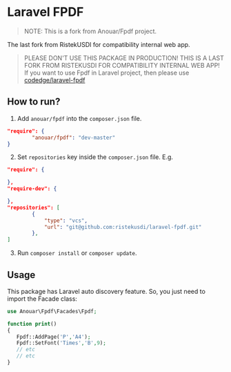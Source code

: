 # Laravel FPDF

> NOTE: This is a fork from Anouar/Fpdf project.

The last fork from RistekUSDI for compatibility internal web app.

> PLEASE DON'T USE THIS PACKAGE IN PRODUCTION! THIS IS A LAST FORK FROM RISTEKUSDI FOR COMPATIBILITY INTERNAL WEB APP!
> If you want to use Fpdf in Laravel project, then please use [codedge/laravel-fpdf](https://github.com/codedge/laravel-fpdf)

## How to run?

1. Add `anouar/fpdf` into the `composer.json` file.

```json
"require": {
        "anouar/fpdf": "dev-master"
}
```

2. Set `repositories` key inside the `composer.json` file. E.g.

```json
"require": {

},
"require-dev": {

},
"repositories": [
        {
            "type": "vcs",
            "url": "git@github.com:ristekusdi/laravel-fpdf.git"
        },
]
```

3. Run `composer install` or `composer update`.

## Usage

This package has Laravel auto discovery feature. So, you just need to import the Facade class:

```php
use Anouar\Fpdf\Facades\Fpdf;

function print()
{
   Fpdf::AddPage('P','A4');
   Fpdf::SetFont('Times','B',9);
   // etc
   // etc
}
```
